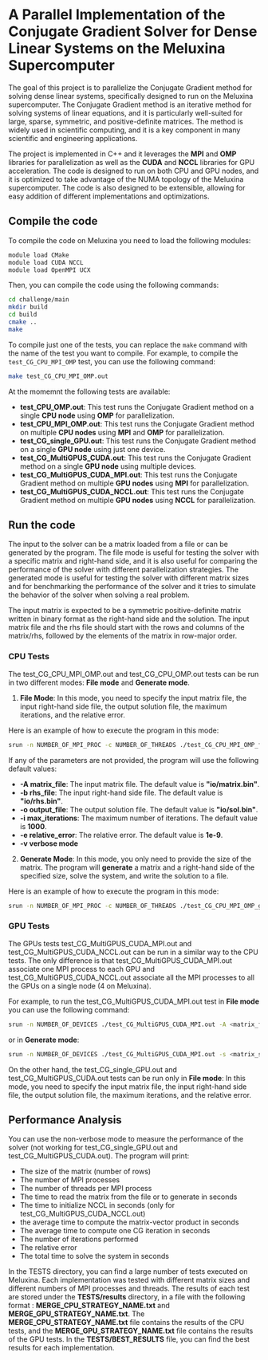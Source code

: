 # A Parallel Implementation of the Conjugate Gradient Solver for Dense Linear Systems on the Meluxina Supercomputer
The goal of this project is to parallelize the Conjugate Gradient method for solving dense linear systems, specifically designed to run on the Meluxina supercomputer. The Conjugate Gradient method is an iterative method for solving systems of linear equations, and it is particularly well-suited for large, sparse, symmetric, and positive-definite matrices. The method is widely used in scientific computing, and it is a key component in many scientific and engineering applications. 

The project is implemented in C++ and it leverages the **MPI** and **OMP** libraries for parallelization as well as the **CUDA** and **NCCL** libraries for GPU acceleration. The code is designed to run on both CPU and GPU nodes, and it is optimized to take advantage of the NUMA topology of the Meluxina supercomputer. The code is also designed to be extensible, allowing for easy addition of different implementations and optimizations.


## Compile the code
To compile the code on Meluxina you need to load the following modules:

```bash
module load CMake
module load CUDA NCCL
module load OpenMPI UCX
```

Then, you can compile the code using the following commands:

```bash
cd challenge/main
mkdir build
cd build
cmake ..
make
```

To compile just one of the tests, you can replace the `make` command with the name of the test you want to compile. For example, to compile the `test_CG_CPU_MPI_OMP` test, you can use the following command:

```bash
make test_CG_CPU_MPI_OMP.out
```

At the momemnt the following tests are available:
- **test_CPU_OMP.out**: This test runs the Conjugate Gradient method on a single **CPU node** using **OMP** for parallelization.
- **test_CPU_MPI_OMP.out**: This test runs the Conjugate Gradient method on multiple **CPU nodes** using **MPI** and **OMP** for parallelization.
- **test_CG_single_GPU.out**: This test runs the Conjugate Gradient method on a single **GPU node** using just one device.
- **test_CG_MultiGPUS_CUDA.out**: This test runs the Conjugate Gradient method on a single **GPU node**  using multiple devices.
- **test_CG_MultiGPUS_CUDA_MPI.out**: This test runs the Conjugate Gradient method on multiple **GPU nodes** using **MPI** for parallelization.
- **test_CG_MultiGPUS_CUDA_NCCL.out**: This test runs the Conjugate Gradient method on multiple **GPU nodes** using **NCCL** for parallelization.

## Run the code

The input to the solver can be a matrix loaded from a file or can be generated by the program. The file mode is useful for testing the solver with a specific matrix and right-hand side, and it is also useful for comparing the performance of the solver with different parallelization strategies. The generated mode is useful for testing the solver with different matrix sizes and for benchmarking the performance of the solver and it tries to simulate the behavior of the solver when solving a real problem.

The input matrix is expected to be a symmetric positive-definite matrix written in binary format as the right-hand side and the solution. The input matrix file and the rhs file should start with the rows and columns of the matrix/rhs, followed by the elements of the matrix in row-major order.

### CPU Tests

The test_CG_CPU_MPI_OMP.out and test_CG_CPU_OMP.out tests can be run in two different modes: **File mode** and **Generate mode**.

1. **File Mode**: In this mode, you need to specify the input matrix file, the input right-hand side file, the output solution file, the maximum iterations, and the relative error.

Here is an example of how to execute the program in this mode:

```bash
srun -n NUMBER_OF_MPI_PROC -c NUMBER_OF_THREADS ./test_CG_CPU_MPI_OMP_file.out -A <matrix_file> -b <rhs_file> -o <output_file> -i <max_iterations> -e <relative_error> -v
```

If any of the parameters are not provided, the program will use the following default values:
- **-A matrix_file**: The input matrix file. The default value is **"io/matrix.bin"**.
- **-b rhs_file**: The input right-hand side file. The default value is **"io/rhs.bin"**.
- **-o output_file**: The output solution file. The default value is **"io/sol.bin"**.
- **-i max_iterations**: The maximum number of iterations. The default value is **1000**.
- **-e relative_error**: The relative error. The default value is **1e-9**.
- **-v verbose mode**


2. **Generate Mode**:  In this mode, you only need to provide the size of the matrix. The program will **generate** a matrix and a right-hand side of the specified size, solve the system, and write the solution to a file.

Here is an example of how to execute the program in this mode:

```bash
srun -n NUMBER_OF_MPI_PROC -c NUMBER_OF_THREADS ./test_CG_CPU_MPI_OMP_gen.out -s <matrix_size> -o <output_file> -i <max_iterations> -e <relative_error> -v
```

### GPU Tests

The GPUs tests test_CG_MultiGPUS_CUDA_MPI.out and test_CG_MultiGPUS_CUDA_NCCL.out can be run in a similar way to the CPU tests. The only difference is that test_CG_MultiGPUS_CUDA_MPI.out associate one MPI process to each GPU and test_CG_MultiGPUS_CUDA_NCCL.out associate all the MPI processes to all the GPUs on a single node (4 on Meluxina).

For example, to run the test_CG_MultiGPUS_CUDA_MPI.out test in **File mode** you can use the following command:

```bash
srun -n NUMBER_OF_DEVICES ./test_CG_MultiGPUS_CUDA_MPI.out -A <matrix_file> -b <rhs_file> -o <output_file> -i <max_iterations> -e <relative_error> -v
```

or in **Generate mode**:

```bash
srun -n NUMBER_OF_DEVICES ./test_CG_MultiGPUS_CUDA_MPI.out -s <matrix_size> -o <output_file> -i <max_iterations> -e <relative_error> -v
```

On the other hand, the test_CG_single_GPU.out and test_CG_MultiGPUS_CUDA.out tests can be run only in **File mode**: In this mode, you need to specify the input matrix file, the input right-hand side file, the output solution file, the maximum iterations, and the relative error.


## Performance Analysis
You can use the non-verbose mode to measure the performance of the solver (not working for test_CG_single_GPU.out and test_CG_MultiGPUS_CUDA.out). The program will print:
- The size of the matrix (number of rows)
- The number of MPI processes
- The number of threads per MPI process
- The time to read the matrix from the file or to generate in seconds
- The time to initialize NCCL in seconds (only for test_CG_MultiGPUS_CUDA_NCCL.out) 
- the average time to compute the matrix-vector product in seconds
- The average time to compute one CG iteration in seconds
- The number of iterations performed
- The relative error
- The total time to solve the system in seconds

In the TESTS directory, you can find a large number of tests executed on Meluxina. Each implementation was tested with different matrix sizes and different numbers of MPI processes and threads. The results of each test are stored under the **TESTS/results** directory, in a file with the following format : **MERGE_CPU_STRATEGY_NAME.txt** and **MERGE_GPU_STRATEGY_NAME.txt**. The **MERGE_CPU_STRATEGY_NAME.txt** file contains the results of the CPU tests, and the **MERGE_GPU_STRATEGY_NAME.txt** file contains the results of the GPU tests. 
In the **TESTS/BEST_RESULTS** file, you can find the best results for each implementation.